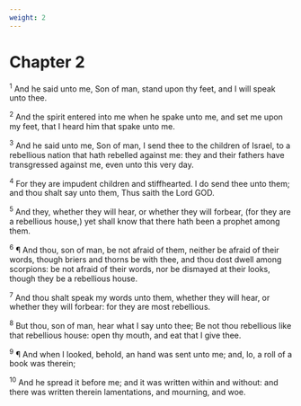 ```yaml
---
weight: 2
---
```


# Chapter 2

<sup>1</sup> And he said unto me, Son of man, stand upon thy feet, and I will speak unto thee. 

<sup>2</sup> And the spirit entered into me when he spake unto me, and set me upon my feet, that I heard him that spake unto me. 

<sup>3</sup> And he said unto me, Son of man, I send thee to the children of Israel, to a rebellious nation that hath rebelled against me: they and their fathers have transgressed against me, even unto this very day. 

<sup>4</sup> For they are impudent children and stiffhearted. I do send thee unto them; and thou shalt say unto them, Thus saith the Lord GOD. 

<sup>5</sup> And they, whether they will hear, or whether they will forbear, (for they are a rebellious house,) yet shall know that there hath been a prophet among them. 

<sup>6</sup> ¶ And thou, son of man, be not afraid of them, neither be afraid of their words, though briers and thorns be with thee, and thou dost dwell among scorpions: be not afraid of their words, nor be dismayed at their looks, though they be a rebellious house. 

<sup>7</sup> And thou shalt speak my words unto them, whether they will hear, or whether they will forbear: for they are most rebellious. 

<sup>8</sup> But thou, son of man, hear what I say unto thee; Be not thou rebellious like that rebellious house: open thy mouth, and eat that I give thee. 

<sup>9</sup> ¶ And when I looked, behold, an hand was sent unto me; and, lo, a roll of a book was therein; 

<sup>10</sup> And he spread it before me; and it was written within and without: and there was written therein lamentations, and mourning, and woe. 


